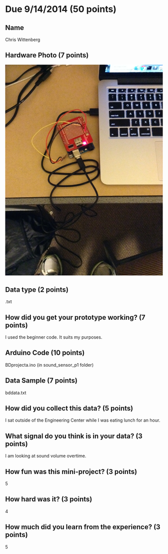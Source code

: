 # Due 9/14/2014  (50 points)


## Name
Chris Wittenberg

## Hardware Photo (7 points)

![image](arduino.png?raw=true)

## Data type (2 points) 
.txt

## How did you get your prototype working? (7 points)
I used the beginner code. It suits my purposes. 

## Arduino Code (10 points)
BDprojecta.ino (in sound_sensor_p1 folder)

## Data Sample (7 points)
bddata.txt

## How did you collect this data? (5 points)
I sat outside of the Engineering Center while I was eating lunch for an hour. 

## What signal do you think is in your data? (3 points)
I am looking at sound volume overtime. 

## How fun was this mini-project? (3 points)
5

## How hard was it? (3 points)
4

## How much did you learn from the experience? (3 points)
5
